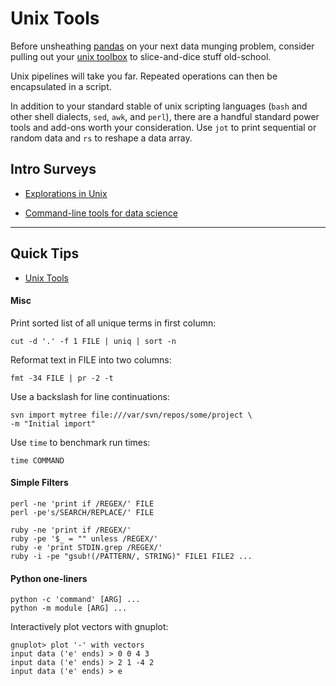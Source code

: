 # Unix Tools

Before unsheathing [pandas](http://pandas.pydata.org/) on your next data munging problem, consider pulling out your [unix toolbox](http://joyrexus.spc.uchicago.edu/public/reference/oreilly/unix/index.htm) to slice-and-dice stuff old-school.

Unix pipelines will take you far.  Repeated operations can then be encapsulated in a script.

In addition to your standard stable of unix scripting languages (`bash` and
other shell dialects, `sed`, `awk`, and `perl`), there are a handful standard
power tools and add-ons worth your consideration.  Use `jot` to print sequential or random data and `rs` to reshape a data array.


## Intro Surveys

* [Explorations in Unix](http://www.drbunsen.org/explorations-in-unix/) 

* [Command-line tools for data science](http://jeroenjanssens.com/2013/09/19/seven-command-line-tools-for-data-science.html)

---

## Quick Tips 

* [Unix Tools](http://joyrexus.spc.uchicago.edu/labs/notes/unix.html)


#### Misc

Print sorted list of all unique terms in first column:

    cut -d '.' -f 1 FILE | uniq | sort -n
 	
Reformat text in FILE into two columns:

    fmt -34 FILE | pr -2 -t 

Use a backslash for line continuations:

    svn import mytree file:///var/svn/repos/some/project \ 
    -m "Initial import" 

Use `time` to benchmark run times:

    time COMMAND


#### Simple Filters

    perl -ne 'print if /REGEX/' FILE
    perl -pe's/SEARCH/REPLACE/' FILE 

    ruby -ne 'print if /REGEX/'
    ruby -pe '$_ = "" unless /REGEX/'
    ruby -e 'print STDIN.grep /REGEX/'
    ruby -i -pe "gsub!(/PATTERN/, STRING)" FILE1 FILE2 ...


#### Python one-liners

    python -c 'command' [ARG] ...
    python -m module [ARG] ...

Interactively plot vectors with gnuplot:

    gnuplot> plot '-' with vectors
    input data ('e' ends) > 0 0 4 3
    input data ('e' ends) > 2 1 -4 2
    input data ('e' ends) > e
